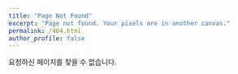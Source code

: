 ```yaml
---
title: "Page Not Found"
excerpt: "Page not found. Your pixels are in another canvas."
permalink: /404.html
author_profile: false
---
```


요청하신 페이지를 찾을 수 없습니다.

<script>
  var GOOG_FIXURL_LANG = 'en';
  var GOOG_FIXURL_SITE = 'https://y2336789.github.io/'
</script>
<script src="https://linkhelp.clients.google.com/tbproxy/lh/wm/fixurl.js">
</script>